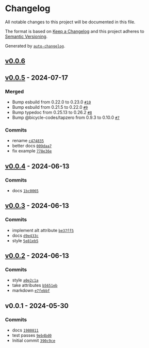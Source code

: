 # Changelog

All notable changes to this project will be documented in this file.

The format is based on [Keep a Changelog](https://keepachangelog.com/en/1.0.0/)
and this project adheres to [Semantic Versioning](https://semver.org/spec/v2.0.0.html).

Generated by [`auto-changelog`](https://github.com/CookPete/auto-changelog).

## [v0.0.6](https://github.com/party-system/blur-image/compare/v0.0.5...v0.0.6)

## [v0.0.5](https://github.com/party-system/blur-image/compare/v0.0.4...v0.0.5) - 2024-07-17

### Merged

- Bump esbuild from 0.22.0 to 0.23.0 [`#10`](https://github.com/party-system/blur-image/pull/10)
- Bump esbuild from 0.21.5 to 0.22.0 [`#9`](https://github.com/party-system/blur-image/pull/9)
- Bump typedoc from 0.25.13 to 0.26.2 [`#8`](https://github.com/party-system/blur-image/pull/8)
- Bump @bicycle-codes/tapzero from 0.9.3 to 0.10.0 [`#7`](https://github.com/party-system/blur-image/pull/7)

### Commits

- rename [`c474835`](https://github.com/party-system/blur-image/commit/c4748357acfe2e565340271fe487c3b18f894d48)
- better docs [`009daa7`](https://github.com/party-system/blur-image/commit/009daa7adc055c85a3a9253ff2e4e01a59f863f2)
- fix example [`778e36e`](https://github.com/party-system/blur-image/commit/778e36e6020f7ecb7f7d7420815457d54e2db1c5)

## [v0.0.4](https://github.com/party-system/blur-image/compare/v0.0.3...v0.0.4) - 2024-06-13

### Commits

- docs [`1bc0065`](https://github.com/party-system/blur-image/commit/1bc0065f8dad0bfafdbc4290b7e197d2d173b1ba)

## [v0.0.3](https://github.com/party-system/blur-image/compare/v0.0.2...v0.0.3) - 2024-06-13

### Commits

- implement alt attribute [`be37ff5`](https://github.com/party-system/blur-image/commit/be37ff50fb69f6937881ce7aeb5e4070b18c53b4)
- docs [`d9e433c`](https://github.com/party-system/blur-image/commit/d9e433cbcce18edca8b000f23fd2ccec5b221470)
- style [`5e81eb5`](https://github.com/party-system/blur-image/commit/5e81eb57d02a91b5c3ac5704c34a4fe1595a19cb)

## [v0.0.2](https://github.com/party-system/blur-image/compare/v0.0.1...v0.0.2) - 2024-06-13

### Commits

- style [`a0e2c1a`](https://github.com/party-system/blur-image/commit/a0e2c1ab398a1bcbe7d4545411f9c7b984ead8c2)
- take attributes [`b5651eb`](https://github.com/party-system/blur-image/commit/b5651eb84290bf3c62d08c580bdc50cfab9cfd90)
- markdown [`e7febbf`](https://github.com/party-system/blur-image/commit/e7febbf3650ed4a15ea9cb658c62e00acabdc49b)

## v0.0.1 - 2024-05-30

### Commits

- docs [`1980811`](https://github.com/party-system/blur-image/commit/1980811574f771ce96f0a0fbc8ad2cbadaa8a326)
- test passes [`9eb4bd0`](https://github.com/party-system/blur-image/commit/9eb4bd09bfc855542811868de2769495147333f8)
- Initial commit [`390c9ce`](https://github.com/party-system/blur-image/commit/390c9ceb744c20989e55a6df4408264ad540534f)
